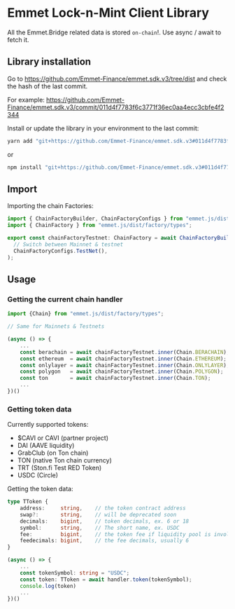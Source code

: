 # Emmet Lock-n-Mint Client Library

All the Emmet.Bridge related data is stored `on-chain`!. Use async / await to fetch it.

## Library installation

Go to https://github.com/Emmet-Finance/emmet.sdk.v3/tree/dist and check the hash of the last commit.

For example: https://github.com/Emmet-Finance/emmet.sdk.v3/commit/011d4f7783f6c3771f36ec0aa4ecc3cbfe4f2344

Install or update the library in your environment to the last commit:

```bash
yarn add "git+https://github.com/Emmet-Finance/emmet.sdk.v3#011d4f7783f6c3771f36ec0aa4ecc3cbfe4f2344"
```
or
```bash
npm install "git+https://github.com/Emmet-Finance/emmet.sdk.v3#011d4f7783f6c3771f36ec0aa4ecc3cbfe4f2344"
```

## Import

Importing the chain Factories:

```ts
import { ChainFactoryBuilder, ChainFactoryConfigs } from "emmet.js/dist";
import { ChainFactory } from "emmet.js/dist/factory/types";

export const chainFactoryTestnet: ChainFactory = await ChainFactoryBuilder(
  // Switch between Mainnet & testnet
  ChainFactoryConfigs.TestNet(),
);
```

## Usage

### Getting the current chain handler

```ts
import {Chain} from "emmet.js/dist/factory/types";

// Same for Mainnets & Testnets

(async () => {
    ...
    const berachain = await chainFactoryTestnet.inner(Chain.BERACHAIN);
    const ethereum  = await chainFactoryTestnet.inner(Chain.ETHEREUM);
    const onlylayer = await chainFactoryTestnet.inner(Chain.ONLYLAYER);
    const polygon   = await chainFactoryTestnet.inner(Chain.POLYGON);
    const ton       = await chainFactoryTestnet.inner(Chain.TON);
    ...
})()
```

### Getting token data

Currently supported tokens:

- $CAVI or CAVI (partner project)
- DAI (AAVE liquidity)
- GrabClub (on Ton chain)
- TON (native Ton chain currency)
- TRT (Ston.fi Test RED Token)
- USDC (Circle)

Getting the token data:

```ts
type TToken {
    address:     string,    // the token contract address
    swap?:       string,    // will be deprecated soon
    decimals:    bigint,    // token decimals, ex. 6 or 18
    symbol:      string,    // The short name, ex. USDC
    fee:         bigint,    // the token fee if liquidity pool is involved
    feedecimals: bigint,    // the fee decimals, usually 6
}

(async () => {
    ...
    const tokenSymbol: string = "USDC";
    const token: TToken = await handler.token(tokenSymbol);
    console.log(token)
    ...
})()
```
